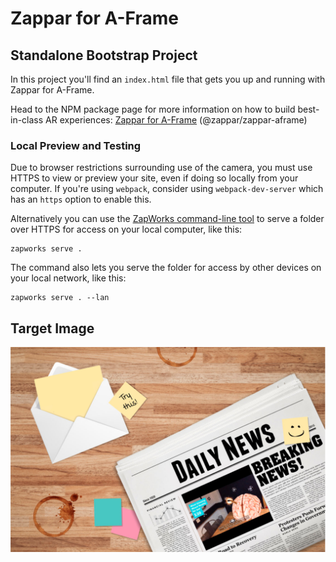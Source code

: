# Zappar for A-Frame
## Standalone Bootstrap Project

In this project you'll find an `index.html` file that gets you up and running with Zappar for A-Frame.

Head to the NPM package page for more information on how to build best-in-class AR experiences: [Zappar for A-Frame](https://www.npmjs.com/package/@zappar/zappar-aframe) (@zappar/zappar-aframe)

### Local Preview and Testing

Due to browser restrictions surrounding use of the camera, you must use HTTPS to view or preview your site, even if doing so locally from your computer. If you're using `webpack`, consider using `webpack-dev-server` which has an `https` option to enable this.

Alternatively you can use the [ZapWorks command-line tool](https://www.npmjs.com/package/@zappar/zapworks-cli) to serve a folder over HTTPS for access on your local computer, like this:
```
zapworks serve .
```

The command also lets you serve the folder for access by other devices on your local network, like this:
```
zapworks serve . --lan
```
## Target Image
![Target Image](example-tracking-image.png)
